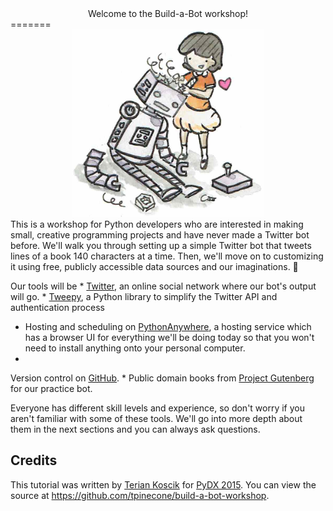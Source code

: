 <center>Welcome to the Build-a-Bot workshop!</center>
=======
<center><img src="robot1.png" height="300"></center>
This is a workshop for Python developers who are interested in making small, creative programming projects and have never made a Twitter bot before. We'll walk  you through setting up a simple Twitter bot that tweets lines of a book 140 characters at a time. Then, we'll move on to customizing it using free, publicly accessible data sources and our imaginations. 🌈

Our tools will be
* 
[Twitter](http://www.twitter.com), an online social network where our bot's output will go.
* 
[Tweepy](http://www.tweepy.org/), a Python library to simplify the Twitter API and authentication process
* Hosting and scheduling on
[PythonAnywhere](https://www.pythonanywhere.com), a hosting service which has a browser UI for everything we'll be doing today so that you won't need to install anything onto your personal computer.
* 
Version control on [GitHub](https://github.com/).
* 
Public domain books from [Project Gutenberg](https://www.gutenberg.org/) for our practice bot.

Everyone has different skill levels and experience, so don't worry if you aren't familiar with some of these tools. We'll go into more depth about them in the next sections and you can always ask questions.


## Credits
This tutorial was written by [Terian Koscik](https://twitter.com/spine_cone) for [PyDX 2015](http://pydx.org/). You can view the source at https://github.com/tpinecone/build-a-bot-workshop.